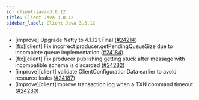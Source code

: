 ```yaml
---
id: client-java-3.0.12
title: Client Java 3.0.12
sidebar_label: Client Java 3.0.12
---
```


- [improve] Upgrade Netty to 4.1.121.Final ([#24214](https://github.com/apache/pulsar/pull/24214))
- [fix][client] Fix incorrect producer.getPendingQueueSize due to incomplete queue implementation ([#24184](https://github.com/apache/pulsar/pull/24184))
- [fix][client] Fix producer publishing getting stuck after message with incompatible schema is discarded ([#24282](https://github.com/apache/pulsar/pull/24282))
- [improve][client] validate ClientConfigurationData earlier to avoid resource leaks ([#24187](https://github.com/apache/pulsar/pull/24187))
- [improve][client]Improve transaction log when a TXN command timeout ([#24230](https://github.com/apache/pulsar/pull/24230))